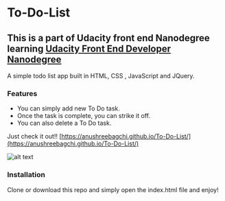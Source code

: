 # To-Do-List

## This is a part of Udacity front end Nanodegree learning [Udacity Front End Developer Nanodegree](https://in.udacity.com/course/front-end-web-developer-nanodegree--nd001) 

A simple todo list app built in HTML, CSS , JavaScript and JQuery.

### Features 
- You can simply add new To Do task.
- Once the task is complete, you can strike it off.
- You can also delete a To Do task.

Just check it out!! [https://anushreebagchi.github.io/To-Do-List/](https://anushreebagchi.github.io/To-Do-List/)

![alt text](https://media.giphy.com/media/69u7Zh0YomvT0hF8CV/giphy.gif "Image of the project")

### Installation 
Clone or download this repo and simply open the index.html file and enjoy!

